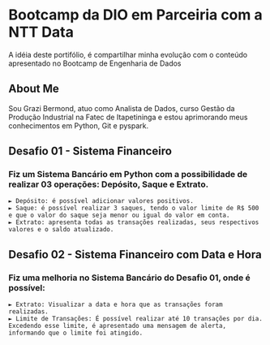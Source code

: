 # Bootcamp da DIO em Parceiria com a NTT Data

A idéia deste portifólio, é compartilhar minha evolução com o conteúdo apresentado no Bootcamp de Engenharia de Dados

## About Me
Sou Grazi Bermond, atuo como Analista de Dados, curso Gestão da Produção Industrial na Fatec de Itapetininga e estou aprimorando meus conhecimentos em Python, Git e pyspark.

## Desafio 01 - Sistema Financeiro
### Fiz um Sistema Bancário em Python com a possibilidade de realizar 03 operações: Depósito, Saque e Extrato.
    ► Depósito: é possível adicionar valores positivos.
    ► Saque: é possível realizar 3 saques, tendo o valor limite de R$ 500 e que o valor do saque seja menor ou igual do valor em conta.
    ► Extrato: apresenta todas as transações realizadas, seus respectivos valores e o saldo atualizado.

## Desafio 02 - Sistema Financeiro com Data e Hora
### Fiz uma melhoria no Sistema Bancário do Desafio 01, onde é possível:
    ► Extrato: Visualizar a data e hora que as transações foram realizadas.
    ► Limite de Transações: É possível realizar até 10 transações por dia. Excedendo esse limite, é apresentado uma mensagem de alerta, informando que o limite foi atingido.
